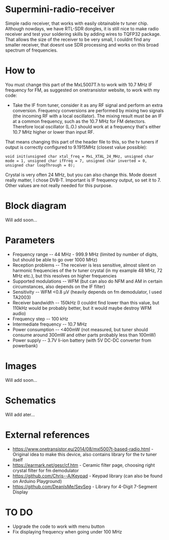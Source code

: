 # Supermini-radio-receiver
Simple radio receiver, that works with easily obtainable tv tuner chip. Although nowdays, we have RTL-SDR dongles, it is still nice to make radio receiver and test your soldering skills by adding wires to TQFP32 package. That allows the size of the receiver to be very small, I couldnt find any smaller receiver, that doesnt use SDR processing and works on this broad spectrum of frequencies.
# How to
You must change this part of the MxL5007T.h to work with 10.7 MHz IF frequency for FM, as suggested on onetransistor website, to work with my code:
- Take the IF from tuner, consider it as any RF signal and perform an extra conversion. Frequency conversions are performed by mixing two signals (the incoming RF with a local oscillator). The mixing result must be an IF at a common frequency, such as the 10.7 MHz for FM detectors. Therefore local oscillator (L.O.) should work at a frequency that's either 10.7 MHz higher or lower than input RF.

That means changing this part of the header file to this, so the tv tuners if output is correctly configured to 9.1915MHz (closest value possible):
```
void init(unsigned char xtal_freq = MxL_XTAL_24_MHz, unsigned char mode = 1, unsigned char ifFreq = 7, unsigned char inverted = 0, unsigned char loopThrough = 0);
```
Crystal is very often 24 MHz, but you can also change this. Mode doesnt really matter, I chose DVB-T. Important is IF frequency output, so set it to 7. Other values are not really needed for this purpose.
# Block diagram
Will add soon...
# Parameters
- Frequency range --        44 MHz - 999.9 MHz (limited by number of digits, but should be able to go over 1000 MHz)
- Reception problems --     The receiver is less sensitive, almost silent on harmonic frequencies of the tv tuner crystal (in my example 48 MHz, 72 MHz etc.), but this resolves on higher frequencies 
- Supported modulations --  WFM (but can also do NFM and AM in certain circumstances, also depends on the IF filter)
- Sensitivity --            WFM	<0.8 μV (heavily depends on fm demodulator, I used TA2003)
- Receiver bandwidth --     150kHz (I couldnt find lower than this value, but 110kHz would be probably better, but it would maybe destroy WFM audio)
- Frequency step --	        100 kHz
- Intermediate frequency -- 10.7 MHz
- Power consumption	--	    <400mW (not measured, but tuner should consume around 300mW and other parts probably less than 100mW)
- Power supply --           3.7V li-ion battery (with 5V DC-DC converter from powerbank)
# Images
Will add soon...
# Schematics
Will add ater...
# External references
- https://www.onetransistor.eu/2014/08/mxl5007t-based-radio.html - Original idea to make this device, also contains library for the tv tuner itself
- https://earmark.net/gesr/cf.htm - Ceramic filter page, choosing right crystal filter for fm demodulator
- https://github.com/Chris--A/Keypad - Keypad library (can also be found on Arduino Playground)
- https://github.com/DeanIsMe/SevSeg - Library for 4-Digit 7-Segment Display
# TO DO
- Upgrade the code to work with menu button
- Fix displaying frequency when going under 100 MHz

